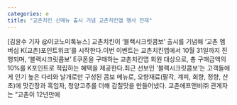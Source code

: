 ```yaml
---
categories: e
title: "교촌치킨 신메뉴 출시 기념 교촌치킨앱 행사 전재"
---
```

[김윤수 기자 @이코노미톡뉴스] 교촌치킨이 ‘블랙시크릿콤보’ 출시를 기념해 ‘교촌 멤버십 K(교촌)포인트위크’를 시작한다.이번 이벤트는 교촌치킨앱에서 10월 31일까지 진행되며, ‘블랙시크릿콤보’ E쿠폰을 구매하는 교촌치킨앱 회원 대상으로, 총 구매금액의 10%를 K포인트로 적립하는 혜택을 제공한다.최근 선보인 ‘블랙시크릿콤보’는 고객들에게 인기 높은 다리와 날개로만 구성된 콤보 메뉴로, 오향재료(팔각, 계피, 회향, 정향, 산초)에 맛간장과 흑임자, 청양고추를 더해 감칠맛을 만들어냈다. 교촌에프앤비㈜ 관계자는 “교촌이 12년만에